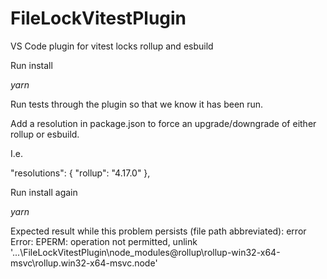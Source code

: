 # FileLockVitestPlugin
VS Code plugin for vitest locks rollup and esbuild

Run install

_yarn_

Run tests through the plugin so that we know it has been run.

Add a resolution in package.json to force an upgrade/downgrade of either rollup or esbuild.


I.e.

"resolutions": {
    "rollup": "4.17.0"
},

Run install again

_yarn_

Expected result while this problem persists (file path abbreviated):
error Error: EPERM: operation not permitted, unlink '...\FileLockVitestPlugin\node_modules\@rollup\rollup-win32-x64-msvc\rollup.win32-x64-msvc.node'
